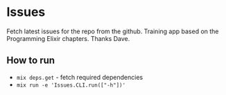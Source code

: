 # Issues

Fetch latest issues for the repo from the github. Training app based on the Programming Elixir chapters.
Thanks Dave.

## How to run

* `mix deps.get` - fetch required dependencies
* `mix run -e 'Issues.CLI.run(["-h"])'`

